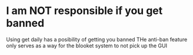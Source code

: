 # I am NOT responsible if you get banned
Using get daily has a posibility of getting you banned
THe anti-ban feature only serves as a way for the blooket system to not pick up the GUI
